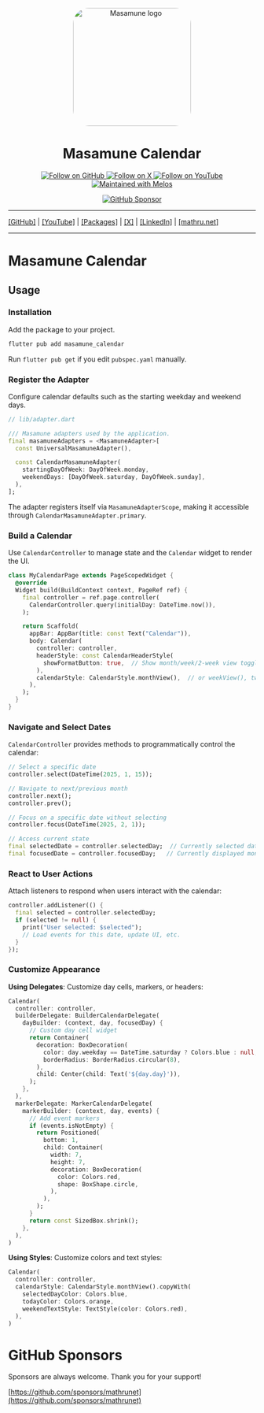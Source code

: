 <p align="center">
  <a href="https://mathru.net">
    <img width="240px" src="https://raw.githubusercontent.com/mathrunet/flutter_masamune/master/.github/images/icon.png" alt="Masamune logo" style="border-radius: 32px"s><br/>
  </a>
  <h1 align="center">Masamune Calendar</h1>
</p>

<p align="center">
  <a href="https://github.com/mathrunet">
    <img src="https://img.shields.io/static/v1?label=GitHub&message=Follow&logo=GitHub&color=333333&link=https://github.com/mathrunet" alt="Follow on GitHub" />
  </a>
  <a href="https://x.com/mathru">
    <img src="https://img.shields.io/static/v1?label=@mathru&message=Follow&logo=X&color=0F1419&link=https://x.com/mathru" alt="Follow on X" />
  </a>
  <a href="https://www.youtube.com/c/mathrunetchannel">
    <img src="https://img.shields.io/static/v1?label=YouTube&message=Follow&logo=YouTube&color=FF0000&link=https://www.youtube.com/c/mathrunetchannel" alt="Follow on YouTube" />
  </a>
  <a href="https://github.com/invertase/melos">
    <img src="https://img.shields.io/static/v1?label=maintained%20with&message=melos&color=FF1493&link=https://github.com/invertase/melos" alt="Maintained with Melos" />
  </a>
</p>

<p align="center">
  <a href="https://github.com/sponsors/mathrunet"><img src="https://img.shields.io/static/v1?label=Sponsor&message=%E2%9D%A4&logo=GitHub&color=ff69b4&link=https://github.com/sponsors/mathrunet" alt="GitHub Sponsor" /></a>
</p>

---

[[GitHub]](https://github.com/mathrunet) | [[YouTube]](https://www.youtube.com/c/mathrunetchannel) | [[Packages]](https://pub.dev/publishers/mathru.net/packages) | [[X]](https://x.com/mathru) | [[LinkedIn]](https://www.linkedin.com/in/mathrunet/) | [[mathru.net]](https://mathru.net)

---

# Masamune Calendar

## Usage

### Installation

Add the package to your project.

```bash
flutter pub add masamune_calendar
```

Run `flutter pub get` if you edit `pubspec.yaml` manually.

### Register the Adapter

Configure calendar defaults such as the starting weekday and weekend days.

```dart
// lib/adapter.dart

/// Masamune adapters used by the application.
final masamuneAdapters = <MasamuneAdapter>[
  const UniversalMasamuneAdapter(),

  const CalendarMasamuneAdapter(
    startingDayOfWeek: DayOfWeek.monday,
    weekendDays: [DayOfWeek.saturday, DayOfWeek.sunday],
  ),
];
```

The adapter registers itself via `MasamuneAdapterScope`, making it accessible through `CalendarMasamuneAdapter.primary`.

### Build a Calendar

Use `CalendarController` to manage state and the `Calendar` widget to render the UI.

```dart
class MyCalendarPage extends PageScopedWidget {
  @override
  Widget build(BuildContext context, PageRef ref) {
    final controller = ref.page.controller(
      CalendarController.query(initialDay: DateTime.now()),
    );

    return Scaffold(
      appBar: AppBar(title: const Text("Calendar")),
      body: Calendar(
        controller: controller,
        headerStyle: const CalendarHeaderStyle(
          showFormatButton: true,  // Show month/week/2-week view toggle
        ),
        calendarStyle: CalendarStyle.monthView(),  // or weekView(), twoWeekView()
      ),
    );
  }
}
```

### Navigate and Select Dates

`CalendarController` provides methods to programmatically control the calendar:

```dart
// Select a specific date
controller.select(DateTime(2025, 1, 15));

// Navigate to next/previous month
controller.next();
controller.prev();

// Focus on a specific date without selecting
controller.focus(DateTime(2025, 2, 1));

// Access current state
final selectedDate = controller.selectedDay;  // Currently selected date
final focusedDate = controller.focusedDay;   // Currently displayed month/week
```

### React to User Actions

Attach listeners to respond when users interact with the calendar:

```dart
controller.addListener(() {
  final selected = controller.selectedDay;
  if (selected != null) {
    print("User selected: $selected");
    // Load events for this date, update UI, etc.
  }
});
```

### Customize Appearance

**Using Delegates**: Customize day cells, markers, or headers:

```dart
Calendar(
  controller: controller,
  builderDelegate: BuilderCalendarDelegate(
    dayBuilder: (context, day, focusedDay) {
      // Custom day cell widget
      return Container(
        decoration: BoxDecoration(
          color: day.weekday == DateTime.saturday ? Colors.blue : null,
          borderRadius: BorderRadius.circular(8),
        ),
        child: Center(child: Text('${day.day}')),
      );
    },
  ),
  markerDelegate: MarkerCalendarDelegate(
    markerBuilder: (context, day, events) {
      // Add event markers
      if (events.isNotEmpty) {
        return Positioned(
          bottom: 1,
          child: Container(
            width: 7,
            height: 7,
            decoration: BoxDecoration(
              color: Colors.red,
              shape: BoxShape.circle,
            ),
          ),
        );
      }
      return const SizedBox.shrink();
    },
  ),
)
```

**Using Styles**: Customize colors and text styles:

```dart
Calendar(
  controller: controller,
  calendarStyle: CalendarStyle.monthView().copyWith(
    selectedDayColor: Colors.blue,
    todayColor: Colors.orange,
    weekendTextStyle: TextStyle(color: Colors.red),
  ),
)
```

# GitHub Sponsors

Sponsors are always welcome. Thank you for your support!

[https://github.com/sponsors/mathrunet](https://github.com/sponsors/mathrunet)